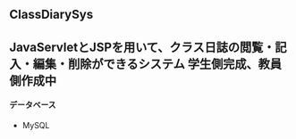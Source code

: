 ## ClassDiarySys

JavaServletとJSPを用いて、クラス日誌の閲覧・記入・編集・削除ができるシステム
学生側完成、教員側作成中
----

#### データベース

- MySQL
